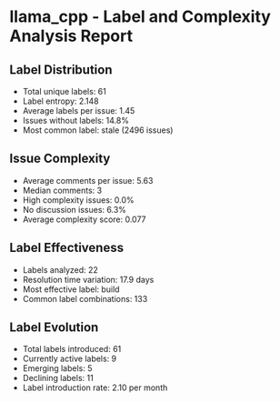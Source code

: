 # llama_cpp - Label and Complexity Analysis Report

## Label Distribution
- Total unique labels: 61
- Label entropy: 2.148
- Average labels per issue: 1.45
- Issues without labels: 14.8%
- Most common label: stale (2496 issues)

## Issue Complexity
- Average comments per issue: 5.63
- Median comments: 3
- High complexity issues: 0.0%
- No discussion issues: 6.3%
- Average complexity score: 0.077

## Label Effectiveness
- Labels analyzed: 22
- Resolution time variation: 17.9 days
- Most effective label: build
- Common label combinations: 133

## Label Evolution
- Total labels introduced: 61
- Currently active labels: 9
- Emerging labels: 5
- Declining labels: 11
- Label introduction rate: 2.10 per month
